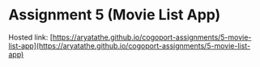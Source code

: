 # Assignment 5 (Movie List App)

Hosted link: [https://aryatathe.github.io/cogoport-assignments/5-movie-list-app](https://aryatathe.github.io/cogoport-assignments/5-movie-list-app)
